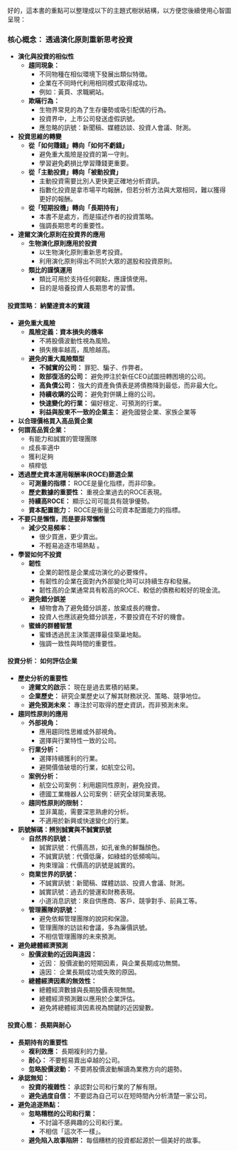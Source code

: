 好的，這本書的重點可以整理成以下的主題式樹狀結構，以方便您後續使用心智圖呈現：

### **核心概念： 透過演化原則重新思考投資**

- **演化與投資的相似性**
    - **趨同現象：**
        - 不同物種在相似環境下發展出類似特徵。
        - 企業在不同時代利用相同模式取得成功。
        - 例如：黃頁、求職網站。
    - **欺瞞行為：**
        - 生物界常見的為了生存優勢或吸引配偶的行為。
        - 投資界中，上市公司發送虛假訊號。
        - 應忽略的訊號：新聞稿、媒體訪談、投資人會議、財測。
- **投資思維的轉變**
    - **從「如何賺錢」轉向「如何不虧錢」**
        - 避免重大風險是投資的第一守則。
        - 學習避免虧損比學習賺錢更重要。
    - **從「主動投資」轉向「被動投資」**
        - 主動投資需要比別人更快更正確地分析資訊。
        - 指數化投資是拿市場平均報酬，但若分析方法與大眾相同，難以獲得更好的報酬。
    - **從「短期投機」轉向「長期持有」**
        - 本書不是處方，而是描述作者的投資策略。
        - 強調長期思考的重要性。
- **達爾文演化原則在投資界的應用**
    - **生物演化原則應用於投資**
        - 以生物演化原則重新思考投資。
        - 利用演化原則得出不同於大眾的選股和投資原則。
    - **類比的謹慎運用**
        - 類比可用於支持任何觀點，應謹慎使用。
        - 目的是培養投資人長期思考的習慣。

#### **投資策略： 納蘭達資本的實踐**

- **避免重大風險**
    - **風險定義：資本損失的機率**
        - 不將股價波動性視為風險。
        - 損失機率越高，風險越高。
    - **避免的重大風險類型**
        - **不誠實的公司：** 罪犯、騙子、作弊者。
        - **敗部復活的公司：** 避免押注於新任CEO試圖扭轉困境的公司。
        - **高負債公司：** 強大的資產負債表是將債務降到最低，而非最大化。
        - **持續收購的公司：** 避免對併購上癮的公司。
        - **快速變化的行業：** 偏好穩定、可預測的行業。
        - **利益與股東不一致的企業主：** 避免國營企業、家族企業等
- **以合理價格買入高品質企業**
- **何謂高品質企業：**
    - 有能力和誠實的管理團隊
    - 成長率適中
    - 獲利足夠
    - 槓桿低
- **透過歷史資本運用報酬率(ROCE)篩選企業**
    - **可測量的指標：** ROCE是量化指標，而非印象。
    - **歷史數據的重要性：** 重視企業過去的ROCE表現。
    - **持續高ROCE：** 顯示公司可能具有競爭優勢。
    - **資本配置能力：** ROCE是衡量公司資本配置能力的指標。
- **不要只是懶惰，而是要非常懶惰**
    - **減少交易頻率：**
        - 很少買進，更少賣出。
        - 不輕易追逐市場熱點 。
- **學習如何不投資**
    - **韌性**
        - 企業的韌性是企業成功演化的必要條件。
        - 有韌性的企業在面對內外部變化時可以持續生存和發展。
        - 韌性高的企業通常具有較高的ROCE、較低的債務和較好的現金流。
    - **避免錯分誤差**
        - 植物會為了避免錯分誤差，放棄成長的機會。
        - 投資人也應該避免錯分誤差，不要投資在不好的機會。
    - **蜜蜂的群體智慧**
        - 蜜蜂透過民主決策選擇最佳築巢地點。
        - 強調一致性與時間的重要性。

#### **投資分析： 如何評估企業**

- **歷史分析的重要性**
    - **達爾文的啟示：** 現在是過去累積的結果。
    - **企業歷史：** 研究企業歷史以了解其財務狀況、策略、競爭地位。
    - **避免預測未來：** 專注於可取得的歷史資訊，而非預測未來。
- **趨同性原則的應用**
    - **外部視角：**
        - 應用趨同性思維或外部視角。
        - 選擇與行業特性一致的公司。
    - **行業分析：**
        - 選擇持續獲利的行業。
        - 避開價值破壞的行業，如航空公司。
    - **案例分析：**
        - 航空公司案例：利用趨同性原則，避免投資。
        - 德國工業機器人公司案例：研究全球同業表現。
    - **趨同性原則的限制：**
        - 並非萬能，需要深思熟慮的分析。
        - 不適用於新興或快速變化的行業。
- **訊號解碼：辨別誠實與不誠實訊號**
    - **自然界的訊號：**
        - 誠實訊號：代價高昂，如孔雀魚的鮮豔顏色。
        - 不誠實訊號：代價低廉，如綠蛙的低頻鳴叫。
        - 拘束理論：代價高的訊號是誠實的。
    - **商業世界的訊號：**
        - 不誠實訊號：新聞稿、媒體訪談、投資人會議、財測。
        - 誠實訊號：過去的營運和財務表現。
        - 小道消息訊號：來自供應商、客戶、競爭對手、前員工等。
    - **管理團隊的訊號：**
        - 避免依賴管理團隊的說詞和保證。
        - 管理團隊的訪談和會議，多為廉價訊號。
        - 不相信管理團隊的未來預測。
- **避免總體經濟預測**
    - **股價波動的近因與遠因：**
        - 近因： 股價波動的短期因素，與企業長期成功無關。
        - 遠因： 企業長期成功或失敗的原因。
    - **總體經濟因素的無效性：**
        - 總體經濟數據與長期股價表現無關。
        - 總體經濟預測難以應用於企業評估。
        - 避免將總體經濟因素視為關鍵的近因變數。

#### **投資心態： 長期與耐心**

- **長期持有的重要性**
    - **複利效應：** 長期複利的力量。
    - **耐心：** 不要輕易賣出卓越的公司。
    - **忽略股價波動：** 不要將股價波動解讀為業務方向的趨勢。
- **承認無知：**
    - **投資的複雜性：** 承認對公司和行業的了解有限。
    - **避免過度自信：** 不要認為自己可以在短時間內分析清楚一家公司。
- **避免追逐熱點：**
    - **忽略糟糕的公司和行業：**
        - 不討論不感興趣的公司和行業。
        - 不相信「這次不一樣」。
    - **避免陷入故事陷阱：** 每個糟糕的投資都起源於一個美好的故事。